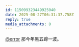 ```yaml
---
id: 115099323449925040
date: 2025-08-27T06:31:37.758Z
reply: true
media_attachments: 0
---
```


[@error](https://m-i.im/@error) 那今年黑五蹲一波。

